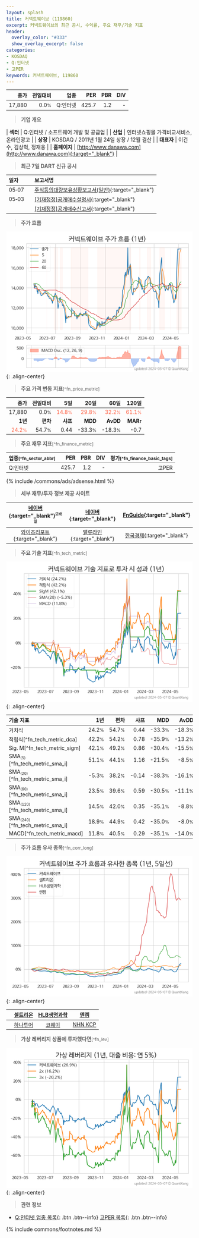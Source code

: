 ```yaml
---
layout: splash
title: 커넥트웨이브 (119860)
excerpt: 커넥트웨이브의 최근 공시, 수익률, 주요 재무/기술 지표
header:
  overlay_color: "#333"
  show_overlay_excerpt: false
categories:
- KOSDAQ
- Q:인터넷
- 고PER
keywords: 커넥트웨이브, 119860
---
```


| **종가** | **전일대비** | **업종** | **PER** | **PBR** | **DIV** |
| -------: | -----------: | -------: | ------: | ------: | ------: |
| 17,880 | 0.0<small>%</small> | Q:인터넷 | 425.7 | 1.2 | - |

<!-- more -->


> **기업 개요**<a id="company"></a>

| <span style="white-space:nowrap;">**섹터**</span> | Q:인터넷 / 소프트웨어 개발 및 공급업 |
| <span style="white-space:nowrap;">**산업**</span> | 인터넷쇼핑몰 가격비교서비스, 온라인광고 |
| <span style="white-space:nowrap;">**상장**</span> | KOSDAQ / 2011년 1월 24일 상장 / 12월 결산 |
| <span style="white-space:nowrap;">**대표자**</span> | 이건수, 김상혁, 정재웅 |
| <span style="white-space:nowrap;">**홈페이지**</span> | [http://www.danawa.com](http://www.danawa.com){:target="_blank"} |


> **최근 7일 DART 신규 공시**<a id="dart"></a>

| **일자** |      | **보고서명** |
| :------- | :--- | :----------- |
| 05&#x2011;07 | | [주식등의대량보유상황보고서(일반)](https://dart.fss.or.kr/dsaf001/main.do?rcpNo=20240507000623){:target="_blank"} |
| 05&#x2011;03 | | [[기재정정]공개매수설명서](https://dart.fss.or.kr/dsaf001/main.do?rcpNo=20240503000005){:target="_blank"} |
|  | | [[기재정정]공개매수신고서](https://dart.fss.or.kr/dsaf001/main.do?rcpNo=20240503000004){:target="_blank"} |


> **주가 흐름**<a id="price"></a>

![119860](/stock/images/119860.png){: .align-center}


> **주요 가격 변동 지표**<small>[^fn_price_metric]</small>

| **종가** | **전일대비** | **5일** | **20일** | **60일** | **120일** |
| -------: | -----------: | ------: | -------: | -------: | --------: |
| 17,880 | 0.0<small>%</small> | <span style="color: tomato">14.8<small>%</small></span> | <span style="color: tomato">29.8<small>%</small></span> | <span style="color: tomato">32.2<small>%</small></span> | <span style="color: tomato">61.1<small>%</small></span> |
| **1년** | **편차** | **샤프** | **MDD** | **AvDD** | **MARr** |
| <span style="color: tomato">24.2<small>%</small></span> | 54.7<small>%</small> | 0.44 | -33.3<small>%</small> | -18.3<small>%</small> | -0.7 |


> **주요 재무 지표**<small>[^fn_finance_metric]</small>

| **업종**<small>[^fn_sector_abbr]</small> | **PER** | **PBR** | **DIV** | **평가**<small>[^fn_finance_basic_tags]</small> |
| :--------------------------------------- | ------: | ------: | ------: | ----------------------------------------------: |
| Q:인터넷 | 425.7 | 1.2 | - | 고PER |



{% include /commons/ads/adsense.html %}

> **세부 재무/투자 정보 제공 사이트**

| [네이버](https://m.stock.naver.com/domestic/stock/119860/finance/summary){:target="_blank"}<sup><small>모바일</small></sup> | [네이버](https://finance.naver.com/item/coinfo.naver?code=119860){:target="_blank"} | [FnGuide](https://comp.fnguide.com/SVO2/ASP/SVD_Invest.asp?gicode=A119860&MenuYn=Y){:target="_blank"} |
| :---: | :---: | :---: |
| [와이즈리포트](https://comp.wisereport.co.kr/company/c1040001.aspx?cmp_cd=119860){:target="_blank"} | [밸류라인](https://www.valueline.co.kr/finance/summary/119860){:target="_blank"} | [한국경제](https://markets.hankyung.com/stock/119860/financial-summary){:target="_blank"} |


> **주요 기술 지표**<small>[^fn_tech_metric]</small>


![119860](/stock/images/119860_tech.png){: .align-center}

| **기술 지표** | **1년** | **편차** | **샤프** | **MDD** | **AvDD** |
| :------------ | ------: | -----------: | -------: | ------: | -------: |
| 거치식 | 24.2<small>%</small> | 54.7<small>%</small> | 0.44 | -33.3<small>%</small> | -18.3<small>%</small> |
| 적립식[^fn_tech_metric_dca] | 42.2<small>%</small> | 54.2<small>%</small> | 0.78 | -35.9<small>%</small> | -13.2<small>%</small> |
| Sig. M[^fn_tech_metric_sigm] | 42.1<small>%</small> | 49.2<small>%</small> | 0.86 | -30.4<small>%</small> | -15.5<small>%</small> |
| SMA<small><sub>(5)</sub></small>[^fn_tech_metric_sma_i] | 51.1<small>%</small> | 44.1<small>%</small> | 1.16 | -21.5<small>%</small> | -8.5<small>%</small> |
| SMA<small><sub>(20)</sub></small>[^fn_tech_metric_sma_i] | -5.3<small>%</small> | 38.2<small>%</small> | -0.14 | -38.3<small>%</small> | -16.1<small>%</small> |
| SMA<small><sub>(60)</sub></small>[^fn_tech_metric_sma_i] | 23.5<small>%</small> | 39.6<small>%</small> | 0.59 | -30.5<small>%</small> | -11.1<small>%</small> |
| SMA<small><sub>(120)</sub></small>[^fn_tech_metric_sma_i] | 14.5<small>%</small> | 42.0<small>%</small> | 0.35 | -35.1<small>%</small> | -8.8<small>%</small> |
| SMA<small><sub>(240)</sub></small>[^fn_tech_metric_sma_i] | 18.9<small>%</small> | 44.9<small>%</small> | 0.42 | -35.0<small>%</small> | -8.0<small>%</small> |
| MACD[^fn_tech_metric_macd] | 11.8<small>%</small> | 40.5<small>%</small> | 0.29 | -35.1<small>%</small> | -14.0<small>%</small> |


> **주가 흐름 유사 종목**<a id="corr"></a><small>[^fn_corr_long]</small>

![119860](/stock/images/119860_corr.png){: .align-center}

|       | [셀트리온](/068270/) | [HLB생명과학](/067630/) | [엔켐](/348370/) |
| :---: | :------------------------------------: | :------------------------------------: | :------------------------------------: |
|       | [하나투어](/039130/) | [코웨이](/021240/) | [NHN KCP](/060250/) |


> **가상 레버리지 상품에 투자했다면**<a id="2x"></a><small>[^fn_lev]</small>

![119860](/stock/images/119860_2x.png){: .align-center}


> **관련 정보**

- [Q:인터넷 업종 목록](/stats/sector/kosdaq_업종_인터넷_종목/){: .btn .btn--info} [고PER 목록](/fn/fn_high_per/){: .btn .btn--info}

{% include commons/footnotes.md %}